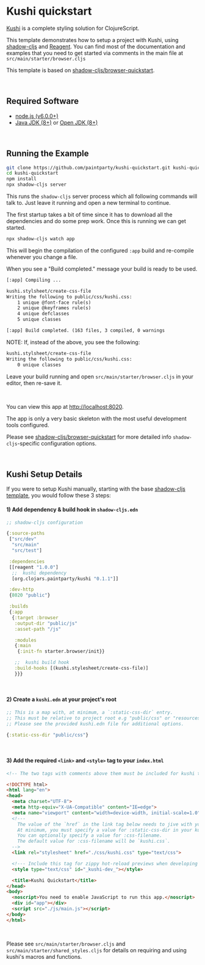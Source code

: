 # Kushi quickstart
[Kushi](https://github.com/paintparty/kushi) is a complete styling solution for ClojureScript.

This template demonstrates how to setup a project with Kushi, using [shadow-cljs](https://github.com/thheller/shadow-cljs) and [Reagent](https://reagent-project.github.io/). You can find most of the documentation and examples that you need to get started via comments in the main file at `src/main/starter/browser.cljs`

This template is based on [shadow-cljs/browser-quickstart](https://github.com/shadow-cljs/quickstart-browser).

<br>

## Required Software

- [node.js (v6.0.0+)](https://nodejs.org/en/download/)
- [Java JDK (8+)](http://www.oracle.com/technetwork/java/javase/downloads/index.html) or [Open JDK (8+)](http://jdk.java.net/10/)


<br>

## Running the Example

```bash
git clone https://github.com/paintparty/kushi-quickstart.git kushi-quickstart
cd kushi-quickstart
npm install
npx shadow-cljs server
```

This runs the `shadow-cljs` server process which all following commands will talk to. Just leave it running and open a new terminal to continue.

The first startup takes a bit of time since it has to download all the dependencies and do some prep work. Once this is running we can get started.

```txt
npx shadow-cljs watch app
```

This will begin the compilation of the configured `:app` build and re-compile whenever you change a file.

When you see a "Build completed." message your build is ready to be used.

```txt
[:app] Compiling ...

kushi.stylsheet/create-css-file
Writing the following to public/css/kushi.css:
    1 unique @font-face rule(s)
    2 unique @keyframes rule(s)
    4 unique defclasses
    5 unique classes

[:app] Build completed. (163 files, 3 compiled, 0 warnings
```

NOTE: If, instead of the above, you see the following:
```txt
kushi.stylsheet/create-css-file
Writing the following to public/css/kushi.css:
    0 unique classes
```
Leave your build running and open `src/main/starter/browser.cljs` in your editor, then re-save it.

<br>

You can view this app at  [http://localhost:8020](http://localhost:8020).

The app is only a very basic skeleton with the most useful development tools configured.

Please see [shadow-cljs/browser-quickstart](https://github.com/shadow-cljs/quickstart-browser) for more detailed info `shadow-cljs`-specific configuration options.

<br>

## Kushi Setup Details
If you were to setup Kushi manually, starting with the base [shadow-cljs template](https://github.com/shadow-cljs/quickstart-browser), you would follow these 3 steps:

#### 1) Add dependency & build hook in `shadow-cljs.edn`
```Clojure
;; shadow-cljs configuration

{:source-paths
 ["src/dev"
  "src/main"
  "src/test"]

 :dependencies
 [[reagent "1.0.0"]
  ;;  kushi dependency
  [org.clojars.paintparty/kushi "0.1.1"]]

 :dev-http
 {8020 "public"}

 :builds
 {:app
  {:target :browser
   :output-dir "public/js"
   :asset-path "/js"

   :modules
   {:main
    {:init-fn starter.browser/init}}

   ;;  kushi build hook
   :build-hooks [(kushi.stylesheet/create-css-file)]
   }}}
```
<br>

#### 2) Create a `kushi.edn` at your project's root

```Clojure
;; This is a map with, at minimum, a `:static-css-dir` entry.
;; This must be relative to project root e.g "public/css" or "resources/public/css".
;; Please see the provided kushi.edn file for additional options.

{:static-css-dir "public/css"}
```
<br>

#### 3) Add the required `<link>` and `<style>` tag to your `index.html`
```html
<!-- The two tags with comments above them must be included for kushi to work. -->

<!DOCTYPE html>
<html lang="en">
<head>
  <meta charset="UTF-8">
  <meta http-equiv="X-UA-Compatible" content="IE=edge">
  <meta name="viewport" content="width=device-width, initial-scale=1.0">
  <!---
    The value of the `href` in the link tag below needs to jive with your kushi.edn config file.
    At minimum, you must specify a value for :static-css-dir in your kushi.edn.
    You can optionally specify a value for :css-filename.
    The default value for :css-filename will be `kushi.css`.
  -->
  <link rel="stylesheet" href="./css/kushi.css" type="text/css">

  <!--- Include this tag for zippy hot-reload previews when developing -->
  <style type="text/css" id="_kushi-dev_"></style>

  <title>Kushi Quickstart</title>
</head>
<body>
  <noscript>You need to enable JavaScript to run this app.</noscript>
  <div id="app"></div>
  <script src="./js/main.js"></script>
</body>
</html>
```

<br>

Please see `src/main/starter/browser.cljs` and `src/main/starter/shared_styles.cljs` for details on requiring and using kushi's macros and functions.
